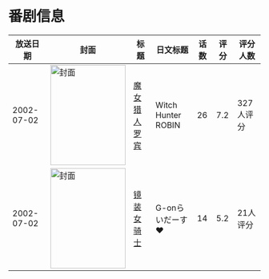 # 番剧信息

|放送日期|封面|标题|日文标题|话数|评分|评分人数|
|---|---|---|---|---|---|---|
|2002-07-02|<img src="//lain.bgm.tv/pic/cover/c/6a/50/1951_CIE4I.jpg" alt="封面" style="width:150px;height:200px;object-fit:cover;">|[魔女猎人罗宾](https://bangumi.tv/subject/1951)|Witch Hunter ROBIN|26|7.2|327人评分|
|2002-07-02|<img src="//lain.bgm.tv/pic/cover/c/1a/9e/39305_oSA1S.jpg" alt="封面" style="width:150px;height:200px;object-fit:cover;">|[镜装女骑士](https://bangumi.tv/subject/39305)|G-onらいだーす♥|14|5.2|21人评分|
